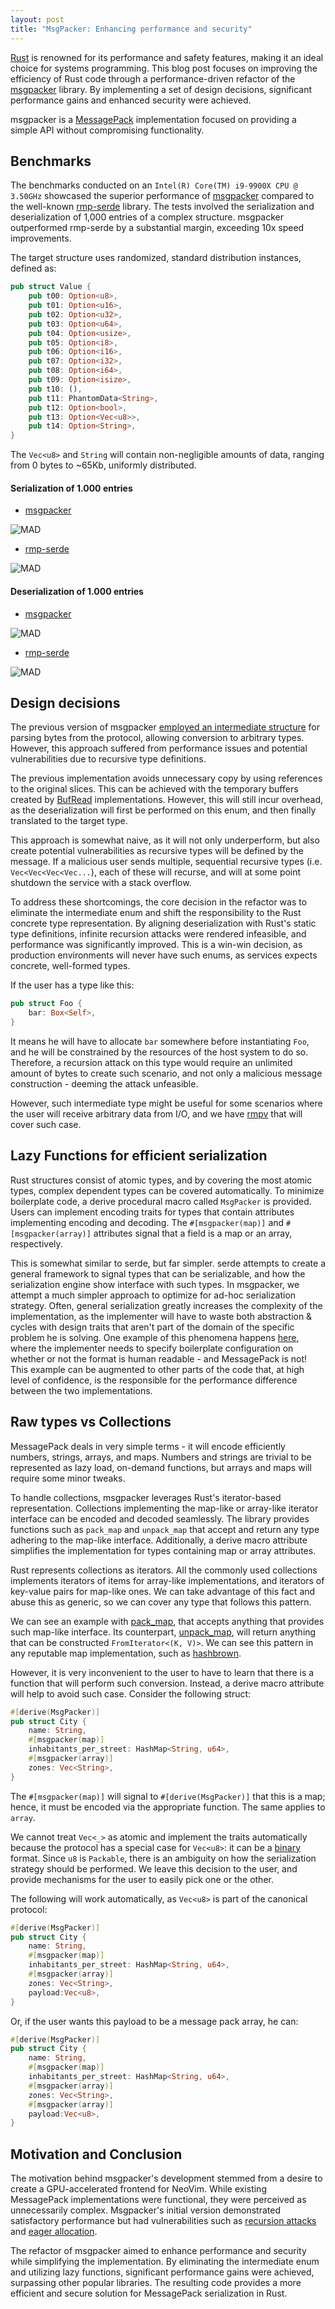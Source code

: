 ```yaml
---
layout: post
title: "MsgPacker: Enhancing performance and security"
---
```


[Rust](https://www.rust-lang.org/) is renowned for its performance and safety features, making it an ideal choice for systems programming. This blog post focuses on improving the efficiency of Rust code through a performance-driven refactor of the [msgpacker](https://crates.io/crates/msgpacker) library. By implementing a set of design decisions, significant performance gains and enhanced security were achieved.

msgpacker is a [MessagePack](https://msgpack.org/) implementation focused on providing a simple API without compromising functionality.

## Benchmarks

The benchmarks conducted on an `Intel(R) Core(TM) i9-9900X CPU @ 3.50GHz` showcased the superior performance of [msgpacker](https://crates.io/crates/msgpacker) compared to the well-known [rmp-serde](https://crates.io/crates/rmp-serde) library. The tests involved the serialization and deserialization of 1,000 entries of a complex structure. msgpacker outperformed rmp-serde by a substantial margin, exceeding 10x speed improvements.

The target structure uses randomized, standard distribution instances, defined as:

```rust
pub struct Value {
    pub t00: Option<u8>,
    pub t01: Option<u16>,
    pub t02: Option<u32>,
    pub t03: Option<u64>,
    pub t04: Option<usize>,
    pub t05: Option<i8>,
    pub t06: Option<i16>,
    pub t07: Option<i32>,
    pub t08: Option<i64>,
    pub t09: Option<isize>,
    pub t10: (),
    pub t11: PhantomData<String>,
    pub t12: Option<bool>,
    pub t13: Option<Vec<u8>>,
    pub t14: Option<String>,
}
```

The `Vec<u8>` and `String` will contain non-negligible amounts of data, ranging from 0 bytes to ~65Kb, uniformly distributed.

#### Serialization of 1.000 entries

- [msgpacker](https://crates.io/crates/msgpacker)

![MAD](https://github.com/codx-dev/msgpacker/assets/8730839/49898f04-d391-4820-8b89-228812bb5355)

- [rmp-serde](https://crates.io/crates/rmp-serde)

![MAD](https://github.com/codx-dev/msgpacker/assets/8730839/c67e1c7f-78b7-4ecb-b3f6-2b9444ad68da)

#### Deserialization of 1.000 entries

- [msgpacker](https://crates.io/crates/msgpacker)

![MAD](https://github.com/codx-dev/msgpacker/assets/8730839/13b4b384-3fbe-42c5-9c12-005ac77ec490)

- [rmp-serde](https://crates.io/crates/rmp-serde)

![MAD](https://github.com/codx-dev/msgpacker/assets/8730839/4058016b-ec76-444f-8dee-faad81316c5d)

## Design decisions

The previous version of msgpacker [employed an intermediate structure](https://github.com/codx-dev/msgpacker/blob/078e2833ec829bd231e47951d96f9df1fb2c5e7e/msgpacker/src/message_ref.rs#L48-L75) for parsing bytes from the protocol, allowing conversion to arbitrary types. However, this approach suffered from performance issues and potential vulnerabilities due to recursive type definitions.

The previous implementation avoids unnecessary copy by using references to the original slices. This can be achieved with the temporary buffers created by [BufRead](https://doc.rust-lang.org/std/io/trait.BufRead.html) implementations. However, this will still incur overhead, as the deserialization will first be performed on this enum, and then finally translated to the target type.

This approach is somewhat naive, as it will not only underperform, but also create potential vulnerabilities as recursive types will be defined by the message. If a malicious user sends multiple, sequential recursive types (i.e. `Vec<Vec<Vec<Vec...`), each of these will recurse, and will at some point shutdown the service with a stack overflow.

To address these shortcomings, the core decision in the refactor was to eliminate the intermediate enum and shift the responsibility to the Rust concrete type representation. By aligning deserialization with Rust's static type definitions, infinite recursion attacks were rendered infeasible, and performance was significantly improved. This is a win-win decision, as production environments will never have such enums, as services expects concrete, well-formed types.

If the user has a type like this:

```rust
pub struct Foo {
    bar: Box<Self>,
}
```

It means he will have to allocate `bar` somewhere before instantiating `Foo`, and he will be constrained by the resources of the host system to do so. Therefore, a recursion attack on this type would require an unlimited amount of bytes to create such scenario, and not only a malicious message construction - deeming the attack unfeasible.

However, such intermediate type might be useful for some scenarios where the user will receive arbitrary data from I/O, and we have [rmpv](https://crates.io/crates/rmpv) that will cover such case.

## Lazy Functions for efficient serialization

Rust structures consist of atomic types, and by covering the most atomic types, complex dependent types can be covered automatically. To minimize boilerplate code, a derive procedural macro called `MsgPacker` is provided. Users can implement encoding traits for types that contain attributes implementing encoding and decoding. The `#[msgpacker(map)]` and `#[msgpacker(array)]` attributes signal that a field is a map or an array, respectively.

This is somewhat similar to serde, but far simpler. serde attempts to create a general framework to signal types that can be serializable, and how the serialization engine show interface with such types. In msgpacker, we attempt a much simpler approach to optimize for ad-hoc serialization strategy. Often, general serialization greatly increases the complexity of the implementation, as the implementer will have to waste both abstraction & cycles with design traits that aren't part of the domain of the specific problem he is solving. One example of this phenomena happens [here](https://github.com/3Hren/msgpack-rust/blob/f4ad0d0257edfea460eb176cdb7d11ddfe97ba3b/rmp-serde/src/config.rs#L99-L101), where the implementer needs to specify boilerplate configuration on whether or not the format is human readable - and MessagePack is not! This example can be augmented to other parts of the code that, at high level of confidence, is the responsible for the performance difference between the two implementations.

## Raw types vs Collections

MessagePack deals in very simple terms - it will encode efficiently numbers, strings, arrays, and maps. Numbers and strings are trivial to be represented as lazy load, on-demand functions, but arrays and maps will require some minor tweaks.

To handle collections, msgpacker leverages Rust's iterator-based representation. Collections implementing the map-like or array-like iterator interface can be encoded and decoded seamlessly. The library provides functions such as `pack_map` and `unpack_map` that accept and return any type adhering to the map-like interface. Additionally, a derive macro attribute simplifies the implementation for types containing map or array attributes.

Rust represents collections as iterators. All the commonly used collections implements iterators of items for array-like implementations, and iterators of key-value pairs for map-like ones. We can take advantage of this fact and abuse this as generic, so we can cover any type that follows this pattern.

We can see an example with [pack_map](https://github.com/codx-dev/msgpacker/blob/65a0ab07f835d765d9b07cfe91e4b9207ef339ff/msgpacker/src/pack/collections.rs#L34-L42), that accepts anything that provides such map-like interface. Its counterpart, [unpack_map](https://github.com/codx-dev/msgpacker/blob/65a0ab07f835d765d9b07cfe91e4b9207ef339ff/msgpacker/src/unpack/collections.rs#L67-L74), will return anything that can be constructed `FromIterator<(K, V)>`. We can see this pattern in any reputable map implementation, such as [hashbrown](https://docs.rs/hashbrown/0.14.0/hashbrown/struct.HashMap.html#impl-FromIterator%3C(K,+V)%3E-for-HashMap%3CK,+V,+S,+A%3E).

However, it is very inconvenient to the user to have to learn that there is a function that will perform such conversion. Instead, a derive macro attribute will help to avoid such case. Consider the following struct:

```rust
#[derive(MsgPacker)]
pub struct City {
    name: String,
    #[msgpacker(map)]
    inhabitants_per_street: HashMap<String, u64>,
    #[msgpacker(array)]
    zones: Vec<String>,
}
```

The `#[msgpacker(map)]` will signal to `#[derive(MsgPacker)]` that this is a map; hence, it must be encoded via the appropriate function. The same applies to `array`.

We cannot treat `Vec<_>` as atomic and implement the traits automatically because the protocol has a special case for `Vec<u8>`: it can be a [binary](https://github.com/msgpack/msgpack/blob/8aa09e2a6a9180a49fc62ecfefe149f063cc5e4b/spec.md?plain=1#L56-L58) format. Since `u8` is `Packable`, there is an ambiguity on how the serialization strategy should be performed. We leave this decision to the user, and provide mechanisms for the user to easily pick one or the other.

The following will work automatically, as `Vec<u8>` is part of the canonical protocol:

```rust
#[derive(MsgPacker)]
pub struct City {
    name: String,
    #[msgpacker(map)]
    inhabitants_per_street: HashMap<String, u64>,
    #[msgpacker(array)]
    zones: Vec<String>,
    payload:Vec<u8>,
}
```

Or, if the user wants this payload to be a message pack array, he can:

```rust
#[derive(MsgPacker)]
pub struct City {
    name: String,
    #[msgpacker(map)]
    inhabitants_per_street: HashMap<String, u64>,
    #[msgpacker(array)]
    zones: Vec<String>,
    #[msgpacker(array)]
    payload:Vec<u8>,
}
```

## Motivation and Conclusion

The motivation behind msgpacker's development stemmed from a desire to create a GPU-accelerated frontend for NeoVim. While existing MessagePack implementations were functional, they were perceived as unnecessarily complex. Msgpacker's initial version demonstrated satisfactory performance but had vulnerabilities such as [recursion attacks](https://github.com/codx-dev/msgpacker/issues/4) and [eager allocation](https://github.com/codx-dev/msgpacker/issues/5).

The refactor of msgpacker aimed to enhance performance and security while simplifying the implementation. By eliminating the intermediate enum and utilizing lazy functions, significant performance gains were achieved, surpassing other popular libraries. The resulting code provides a more efficient and secure solution for MessagePack serialization in Rust.
